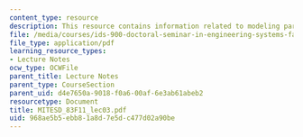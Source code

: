 ```yaml
---
content_type: resource
description: This resource contains information related to modeling paradigms.
file: /media/courses/ids-900-doctoral-seminar-in-engineering-systems-fall-2011/968ae5b5ebb81a8d7e5dc477d02a90be_MITESD_83F11_lec03.pdf
file_type: application/pdf
learning_resource_types:
- Lecture Notes
ocw_type: OCWFile
parent_title: Lecture Notes
parent_type: CourseSection
parent_uid: d4e7650a-9018-f0a6-00af-6e3ab61abeb2
resourcetype: Document
title: MITESD_83F11_lec03.pdf
uid: 968ae5b5-ebb8-1a8d-7e5d-c477d02a90be
---
```

